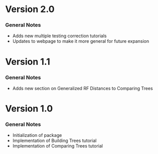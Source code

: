 # Version 2.0
### General Notes
* Adds new multiple testing correction tutorials
* Updates to webpage to make it more general for future expansion

# Version 1.1

### General Notes

* Adds new section on Generalized RF Distances to Comparing Trees

# Version 1.0

### General Notes

* Initialization of package
* Implementation of Building Trees tutorial
* Implementation of Comparing Trees tutorial
